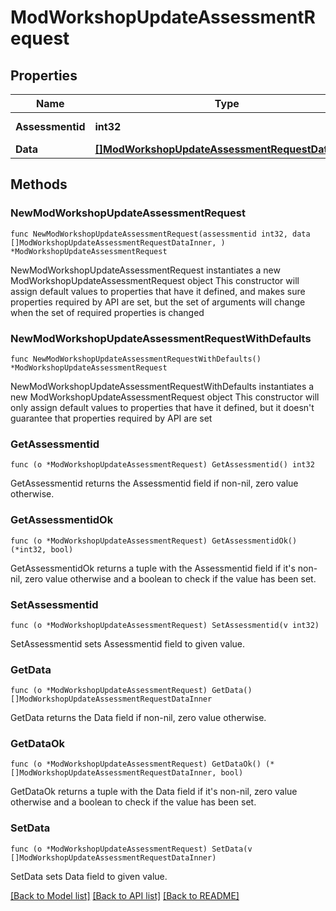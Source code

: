 # ModWorkshopUpdateAssessmentRequest

## Properties

Name | Type | Description | Notes
------------ | ------------- | ------------- | -------------
**Assessmentid** | **int32** | Assessment id. | 
**Data** | [**[]ModWorkshopUpdateAssessmentRequestDataInner**](ModWorkshopUpdateAssessmentRequestDataInner.md) |  | 

## Methods

### NewModWorkshopUpdateAssessmentRequest

`func NewModWorkshopUpdateAssessmentRequest(assessmentid int32, data []ModWorkshopUpdateAssessmentRequestDataInner, ) *ModWorkshopUpdateAssessmentRequest`

NewModWorkshopUpdateAssessmentRequest instantiates a new ModWorkshopUpdateAssessmentRequest object
This constructor will assign default values to properties that have it defined,
and makes sure properties required by API are set, but the set of arguments
will change when the set of required properties is changed

### NewModWorkshopUpdateAssessmentRequestWithDefaults

`func NewModWorkshopUpdateAssessmentRequestWithDefaults() *ModWorkshopUpdateAssessmentRequest`

NewModWorkshopUpdateAssessmentRequestWithDefaults instantiates a new ModWorkshopUpdateAssessmentRequest object
This constructor will only assign default values to properties that have it defined,
but it doesn't guarantee that properties required by API are set

### GetAssessmentid

`func (o *ModWorkshopUpdateAssessmentRequest) GetAssessmentid() int32`

GetAssessmentid returns the Assessmentid field if non-nil, zero value otherwise.

### GetAssessmentidOk

`func (o *ModWorkshopUpdateAssessmentRequest) GetAssessmentidOk() (*int32, bool)`

GetAssessmentidOk returns a tuple with the Assessmentid field if it's non-nil, zero value otherwise
and a boolean to check if the value has been set.

### SetAssessmentid

`func (o *ModWorkshopUpdateAssessmentRequest) SetAssessmentid(v int32)`

SetAssessmentid sets Assessmentid field to given value.


### GetData

`func (o *ModWorkshopUpdateAssessmentRequest) GetData() []ModWorkshopUpdateAssessmentRequestDataInner`

GetData returns the Data field if non-nil, zero value otherwise.

### GetDataOk

`func (o *ModWorkshopUpdateAssessmentRequest) GetDataOk() (*[]ModWorkshopUpdateAssessmentRequestDataInner, bool)`

GetDataOk returns a tuple with the Data field if it's non-nil, zero value otherwise
and a boolean to check if the value has been set.

### SetData

`func (o *ModWorkshopUpdateAssessmentRequest) SetData(v []ModWorkshopUpdateAssessmentRequestDataInner)`

SetData sets Data field to given value.



[[Back to Model list]](../README.md#documentation-for-models) [[Back to API list]](../README.md#documentation-for-api-endpoints) [[Back to README]](../README.md)


